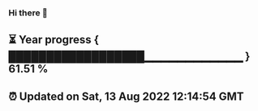 ### Hi there 👋
⏳ Year progress { ██████████████████▁▁▁▁▁▁▁▁▁▁▁▁ } 61.51 %
---
⏰ Updated on Sat, 13 Aug 2022 12:14:54 GMT
---
